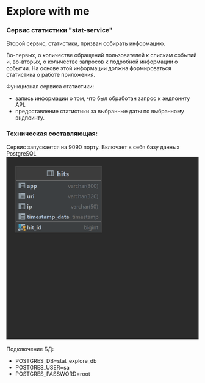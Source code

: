 # Explore with me
### Сервис статистики "stat-service"
Второй сервис, статистики, призван собирать информацию. 

Во-первых, о количестве обращений пользователей к спискам событий и, во-вторых, о количестве запросов к подробной информации о событии. На основе этой информации должна 
формироваться статистика о работе приложения.

Функционал сервиса статистики:

- запись информации о том, что был обработан запрос к эндпоинту API.
- предоставление статистики за выбранные даты по выбранному эндпоинту.

### Техническая составляющая:

Сервис запускается на 9090 порту.
Включает в себя базу данных PostgreSQL ![ER](./src/main/resources/ERStat.png)

Подключение БД:
- POSTGRES_DB=stat_explore_db
- POSTGRES_USER=sa
- POSTGRES_PASSWORD=root

